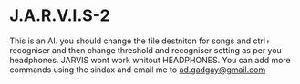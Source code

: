 # J.A.R.V.I.S-2
This is an AI. 
you should change the file destniton for songs and ctrl+ recogniser and then change threshold and recogniser setting as per you headphones.
JARVIS wont work whitout HEADPHONES.
You can add more commands using the sindax and email me to ad.gadgay@gmail.com
